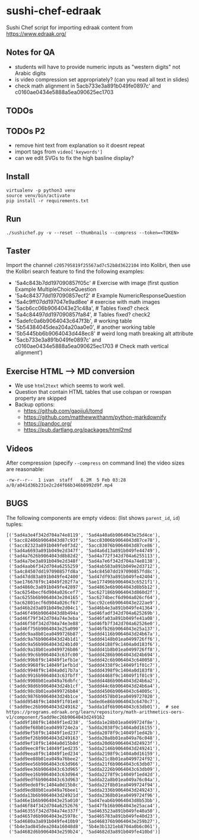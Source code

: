 # sushi-chef-edraak
Sushi Chef script for importing edraak content from https://www.edraak.org/



Notes for QA
------------
  - students will have to provide numeric inputs as "western digits" not Arabic digits
  - is video compression set appropriately? (can you read all text in slides)
  - check math alignment in 5acb733e3a891b049fe0897c' and c0160ae0434e5888a5ea090625ec1703


TODOs
-----



TODOs P2
--------
  - remove hint text from explanation so it doesnt repeat
  - import tags from `video['keywords']`
  - can we edit SVGs to fix the high basline display?



Install
-------

    virtualenv -p python3 venv
    source venv/bin/activate
    pip install -r requirements.txt


Run
---

    ./sushichef.py -v --reset --thumbnails --compress --token=<TOKEN>



Taster
------
Import the channel `c205795819f25567ad7c52b8d3622104` into Kolibri, then use the
Kolibri search feature to find the following examples:
  - '5a4c843b7dd197090857f05c'  # Exercise with image (first qustion Example MultipleChoiceQuestion
  - '5a4c84377dd197090857ecf2' # Example NumericResponseQuestion
  - '5a4c9ff07dd197047e9ad8ee' # exercise with math images
  - '5acb6cc06b9064043e21c48a', # Tables fixed? check 
  - '5a4c84497dd197090857fa84', # Tables fixed? check2
  - '5adefc0a6b9064043c647f3b',  # working table
  - '5b54384045dea204a20aa0e0',  # another working table
  - '5b5445bb6b9064043d448ec8' # weird long math breaking alt attribute
  - '5acb733e3a891b049fe0897c' and c0160ae0434e5888a5ea090625ec1703  # Check math vertical alignment')




Exercise HTML --> MD conversion
-------------------------------

  - We use `html2text` which seems to work well.
  - Question that contain HTML tables that use colspan or rowspan property are skipped
  - Backup options:
    - https://github.com/gaojiuli/tomd
    - https://github.com/matthewwithanm/python-markdownify
    - https://pandoc.org/
    - https://pub.dartlang.org/packages/html2md





Videos
------

After compression (specify `--compress` on command line) the video sizes are reasonable:

    -rw-r--r--  1 ivan  staff   6.2M  5 Feb 03:28 a/0/a041d36b231e2c2d4f66b346b0992d9f.mp4



BUGS
----

The following components are empty videos: (list shows `parent_id`, `id`) tuples:

    [('5ad4a3e4f342d704a74e8119', '5ad4a40a6b9064043e25d4ce'),
     ('5acc82406b9064043d87c93f', '5acc83006b9064043d87ce78'),
     ('5acc82323a891b049fe0f3d2', '5acc83076b9064043d87ce86'),
     ('5ad4a6693a891b049e2d347f', '5ad4a6d13a891b049fe44749'),
     ('5ad4a7626b9064043d8b82d2', '5ad4a772f342d704a6255113'),
     ('5ad4a7be3a891b049e2d348f', '5ad4a7e6f342d704a74e8138'),
     ('5ad4aab6f342d704a6255259', '5ad4ab583a891b049e2d3712'),
     ('5a4c84507dd197090857fd8a', '5a4c84507dd197090857fd8c'),
     ('5ad47dd83a891b049fe42400', '5ad47df93a891b049fe42404'),
     ('5ae176678f9c14049f202f7a', '5ae177496b9064043c6521f1'),
     ('5ad4860c3a891b049fe42897', '5ad4863e6b9064043d8b5b12'),
     ('5ac6254becf6d904a026cef7', '5ac627186b9064043d860d2f'),
     ('5ac6255b6b9064043e204165', '5ac6274becf6d904a026cf64'),
     ('5ac62801ecf6d904a026cf67', '5acc92ce6b9064043e222ae9'),
     ('5ad46b2d3a891b049e2d04c1', '5ad46b4e3a891b049fe41364'),
     ('5ad46f496b9064043d8b494a', '5ad46fadf342d704a625269b'),
     ('5ad46f79f342d704a74e3eba', '5ad46fa03a891b049fe41a08'),
     ('5ad46f50f342d704a74e3e88', '5ad46fb7f342d704a62526e0'),
     ('5ad46f756b9064043e25a090', '5ad46fb26b9064043e25a137'),
     ('5addc9aa8b01ea0499726b87', '5addd4116b9064043d24b67a'),
     ('5addc9a76b9064043d24b1d1', '5addd4148b01ea0499726ff6'),
     ('5addc9a56b9064043d24b1d0', '5addd4188f9c1404a0d183f6'),
     ('5addc9a18b01ea0499726b86', '5addd41b8b01ea0499726ff8'),
     ('5addc99c6b9064043c63fc00', '5addd4286b9064043d24b694'),
     ('5addc99b8f9c14049f1efb1e', '5addd42c6b9064043c640058'),
     ('5addc9968f9c14049f1efb1d', '5addd4338f9c14049f1f01c7'),
     ('5addc9948f9c1404a0d17b7a', '5addd4398f9c1404a0d183f8'),
     ('5addc9916b9064043c63fbff', '5addd4468f9c14049f1f01c9'),
     ('5addc9908b01ea049a76dbfc', '5addd4486b9064043d24b6a2'),
     ('5addc98d6b9064043d24b1cf', '5addd44c6b9064043d24b6a4'),
     ('5addc98c8b01ea0499726b84', '5addd4506b9064043c64005c'),
     ('5addc9876b9064043d24b1ce', '5addd4578b01ea0499727020'),
     ('5addd9548f9c14049f1f01e8', '5aded6e86b9064043c6470c7'),
     ('5add9ec26b9064043d249162', '5adda1df6b9064043c63db01'),  # see https://programs.edraak.org/learn/repository/math-arithmetics-oers-v1/component/5add9ec26b9064043d249162
     ('5add9f108f9c14049f1ed238', '5adda1e28b01ea0499724f8e'),
     ('5add9ef68b01ea0499724e2a', '5adda2038f9c1404a0d16155'),
     ('5add9ef58f9c14049f1ed237', '5adda2078f9c14049f1ed42b'),
     ('5add9ef26b9064043d249163', '5adda20a8b01ea049a76c048'),
     ('5add9ef18f9c1404a0d15b8d', '5adda20d6b9064043d24923f'),
     ('5add9eec8f9c14049f1ed235', '5adda2146b9064043d249241'),
     ('5add9eea8f9c14049f1ed234', '5adda2198f9c1404a0d16159'),
     ('5add9ee88b01ea049a76bee2', '5adda21c8b01ea0499724f92'),
     ('5add9ee56b9064043c63d966', '5adda21f6b9064043c63db07'),
     ('5add9ee36b9064043c63d965', '5adda2226b9064043c63db09'),
     ('5add9ee16b9064043c63d964', '5adda2278f9c14049f1ed42d'),
     ('5add9edf6b9064043c63d963', '5adda22a8b01ea049a76c04a'),
     ('5add9ede8f9c1404a0d15b8c', '5adda22f8b01ea0499724f94'),
     ('5add9ed88b01ea049a76bee1', '5adda2336b9064043d249243'),
     ('5adda13b6b9064043d24921d', '5adda2368b01ea0499724f96'),
     ('5ad46e1b6b9064043e25a010', '5ad47eab6b9064043d8b53bb'),
     ('5ad46f84f342d704a6252676', '5ad47fb16b9064043e25aca4'),
     ('5ad46355f342d704a74e337f', '5ad463523a891b049fe40a50'),
     ('5ad4657d6b9064043e25978c', '5ad465783a891b049fe40d23'),
     ('5ad4680a3a891b049fe410b9', '5ad468376b9064043e259b27'),
     ('5b4e3ad845dea204a16048d8', '5b4e3b1321eb8704a0b6c061'),
     ('5ad4682d6b9064043e259b24', '5ad4682d3a891b049fe410bd')]
 

